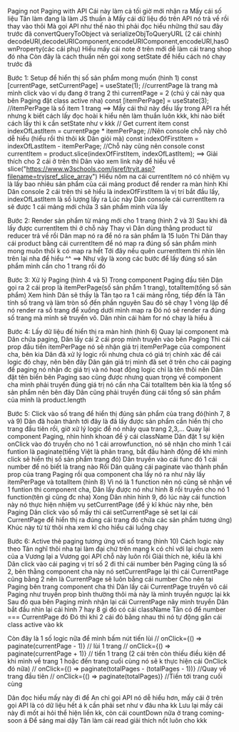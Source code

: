 Paging not Paging with API
Cái này làm cả tối giờ mới nhận ra
Mấy cái số liệu Tân làm đang là làm JS thuần à
Mấy cái dữ liệu đó trên API nó trả về rồi thay vào thôi
Mà gọi API như thế nào thì phải đọc hiểu những thứ sau đây trước đã
convertQueryToObject và serializeObjToQueryURL (2 cái chính)
decodeURI,decodeURIComponent,encodeURIComponent,encodeURI,hasOwnProperty(các cái phụ)
Hiểu mấy cái note ở trên mới dễ làm cái trang shop đó nha
Còn đây là cách thuần nên gọi xong setState để hiểu cách nó chạy trước đã

Bước 1: Setup để hiển thị số sản phẩm mong muốn (hình 1)
const [currentPage, setCurrentPage] = useState(1); //currentPage là trang mà mình click vào ví dụ đang ở trang 2 thì currentPage = 2 (chú ý cái này qua bên Paging đặt class active nha)
const [itemPerPage] = useState(3); //itemPerPage là số item 1 trang
==> Mấy cái thứ này đều lấy trong API ra hết nhưng k biết cách lấy đọc hoài k hiểu nên làm thuần luôn kkk, khi nào biết cách lấy thì k cần setState như v kkk
// Get current item
const indexOfLastItem = currentPage \* itemPerPage; //Nên console chỗ này chô dễ hiểu (hiểu rồi thì thôi kk Dân giỏi mà)
const indexOfFirstItem = indexOfLastItem - itemPerPage; //Chỗ này cũng nên console
const currentItem = product.slice(indexOfFirstItem, indexOfLastItem);
==> Giải thích cho 2 cái ở trên thì Dân vào xem link này để hiểu về slice("https://www.w3schools.com/jsref/tryit.asp?filename=tryjsref_slice_array")
Hiểu nôm na cái currentItem nó có nhiệm vụ là lấy bao nhiêu sản phẩm của cái mảng product để render ra màn hình
Khi Dân console 2 cái trên thì sẽ hiểu là indexOfFirstItem là vị trí bắt đầu lấy, indexOfLastItem là số lượng lấy ra
Lúc này Dân console cái currentItem ra sẽ được 1 cái mảng mới chứa 3 sản phẩm mình vừa lấy

Bước 2: Render sản phẩm từ mảng mới cho 1 trang (hình 2 và 3)
Sau khi đã lấy được currentItem thì ở chỗ này
Thay vì Dân dùng thằng product từ reducer trả về rồi Dân map nó ra để nó ra sản phẩm là 15 luôn
Thì Dân thay cái product bằng cái currentItem để nó map ra đúng số sản phẩm mình mong muôn thôi k có map ra hết
Tới đây nếu quên currentItem thì nhìn lên trên lại nha để hiểu ^^
==> Như vậy là xong các bước để lấy đúng số sản phẩm mình cần cho 1 trang rồi đó

Bước 3: Xử lý Paging (hình 4 và 5)
Trong component Paging đầu tiên Dân gọi ra 2 cái prop là itemPerPage(số sản phẩm 1 trang), totalItem(tổng số sản phẩm)
Xem hình Dân sẽ thấy là Tân tạo ra 1 cái mảng rỗng, tiếp đến là Tân tính số trang và làm tròn số đến phần nguyên
Sau đó sẽ chạy 1 vòng lặp để nó render ra số trang để xuống dưới mình map ra
Đó nó sẽ render ra đúng số trang mà mình sẽ truyền vô. Dân nhìn cái hàm for nó chạy là hiểu à

Bước 4: Lấy dữ liệu đế hiển thị ra màn hình (hình 6)
Quay lại component mà Dân chứa paging, Dân lấy cái 2 cái prop mình truyền vào bên Paging
Thì cái prop đầu tiền itemPerPage nó sẽ nhận giá trị itemPerPage của component cha,
bên kia Dân đã xử lý logic rồi nhưng chưa có giá trị chính xác để cái logic đó chạy,
nên bên đây Dân gán giá trị mình đã set ở trên cho cái paging để paging nó nhận đc giá trị và nó hoạt động logic
chỉ là tên thôi nên Dân đặt tên biến bên Paging sao cũng được nhưng quan trọng về component cha mình phải truyền đúng giá trị nó cần nha
Cái totalItem bên kia là tổng số sản phẩm nên bên đây Dân cũng phải truyền đúng cái tổng số sản phẩm của mình là product.length

Bước 5: Click vào số trang để hiển thị đúng sản phẩm của trang đó(hình 7, 8 và 9)
Dân đã hoàn thành tới đây là đã lấy được sản phẩm cần hiển thị cho trang đầu tiên rồi, giờ xử lý logic để nó nhảy qua trang 2,3,...
Quay lại component Paging, nhìn hình khoan để ý cái className
Dân đặt 1 sự kiện onClick vào đó truyền cho nó 1 cái arrowfunction, nó sẽ nhận cho mình 1 cái funtion là paginate(tiếng Việt là phân trang, bắt đầu hành động để khi mình click sẽ hiển thị số sản phẩm trang đó)
Dân truyền vào cái func đó 1 cái number để nó biết là trang nào
Rồi Dân quăng cái paginate vào thành phần prop của trang Paging rồi qua component cha lấy nó ra như nãy lấy itemPerPage và totalItem (hình 8)
Vì nó là 1 function nên nó cũng sẽ nhận về 1 funtion thì component cha, Dân lấy được nó như hình 8 rồi truyền cho nó 1 function(tên gì cũng đc nha)
Xong Dân nhìn hình 9, đó lúc này cái function này nó thực hiện nhiệm vụ setCurrentPage (để ý kĩ khúc này nhe, bên Paging Dân click vào số mấy thì cái setCurrentPage sẽ set lại cái CurrentPage để hiển thị ra đúng cái trang đó chứa các sản phẩm tương ứng)
Khúc này từ từ thôi nha xem kĩ cho hiểu cái luồng chạy

Bước 6: Active thẻ paging tương ứng với số trang (hình 10)
Cách logic này theo Tân nghĩ thôi nha tại làm đại chứ trên mạng k có chỉ với lại chưa xem của a Vương lại a Vương gọi API chỗ này luôn rồi
Giải thích nè, kiểu là khi Dân click vào cái paging vị trí số 2 đi thì cái number bên Paging cũng là số 2, bên thằng component cha này nó
setCurrentPage lại thì cái CurrentPage cũng bằng 2 nên là CurrentPage sẽ luôn bằng cái number
Cho nên tại Paging bên trang component cha thì Dân lấy cái CurrentPage truyền vô cái Paging
như truyền prop bình thường thôi mà này là mình truyền ngược lại kk
Sau đó qua bên Paging mình nhận lại cái CurrentPage nãy mình truyền
Dân bắt đầu nhìn lại cái hình 7 hay 8 gì đó có cái className Tân có để number === CurrentPage đó
Đó thì khi 2 cái đó bằng nhau thì nó tự động gắn cái class active vào kk

Còn đây là 1 số logic nữa để mình bấm nút tiến lùi
// onClick={() => paginate(currentPage - 1)} // lùi 1 trang
// onClick={() => paginate(currentPage + 1)} // tiến 1 trang
(2 cái trên còn thiếu điều kiện để khi mình về trang 1 hoặc đến trang cuối cùng nó sẽ k thực hiện cái OnClick đó nữa)
// onClick={() => paginate(totalPages - (totalPages - 1))} //Quay về trang đầu tiên
// onClick={() => paginate(totalPages)} //Tiến tới trang cuối cùng

Dân đọc hiểu mấy này đi để An chỉ gọi API nó dễ hiểu hơn, mấy cái ở trên gọi API là có dữ liệu hết á k cần phải set như v đâu nha kk
Lưu lại mấy cái này đi mốt ai hỏi thể hiện liền kk, còn cái countDown nữa ở trang coming-soon á
Để sáng mai dậy Tân làm cái read giải thích nốt luôn cho kkk
